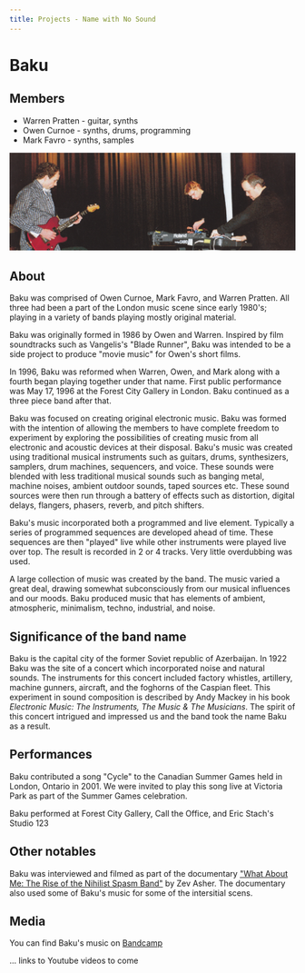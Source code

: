 ```yaml
---
title: Projects - Name with No Sound
---
```


# Baku

## Members

* Warren Pratten - guitar, synths
* Owen Curnoe - synths, drums, programming
* Mark Favro - synths, samples

![Baku performing at Eric Stach's Studio123](/static/atEricStachStudio.png)

## About
Baku was comprised of Owen Curnoe, Mark Favro, and Warren Pratten. All three had been a part of the London music scene since early 1980's; playing in a variety of bands playing mostly original material.

Baku was originally formed in 1986 by Owen and Warren. Inspired by film soundtracks such as Vangelis's "Blade Runner", Baku was intended to be a side project to produce "movie music" for Owen's short films.

In 1996, Baku was reformed when Warren, Owen, and Mark along with a fourth began playing together under that name. First public performance was May 17, 1996 at the Forest City Gallery in London. Baku continued as a three piece band after that.

Baku was focused on creating original electronic music. Baku was formed with the intention of allowing the members to have complete freedom to experiment by exploring the possibilities of creating music from all electronic and acoustic devices at their disposal. Baku's music was created using traditional musical instruments such as guitars, drums, synthesizers, samplers, drum machines, sequencers, and voice. These sounds were blended with less traditional musical sounds such as banging metal, machine noises, ambient outdoor sounds, taped sources etc. These sound sources were then run through a battery of effects such as distortion, digital delays, flangers, phasers, reverb, and pitch shifters.

Baku's music incorporated both a programmed and live element. Typically a series of programmed sequences are developed ahead of time. These sequences are then "played" live while other instruments were played live over top. The result is recorded in 2 or 4 tracks. Very little overdubbing was used.

A large collection of music was created by the band. The music  varied a great deal, drawing somewhat subconsciously from our musical influences and our moods. Baku produced music that has elements of ambient, atmospheric, minimalism, techno, industrial, and noise.

## Significance of the band name

Baku is the capital city of the former Soviet republic of Azerbaijan. In 1922 Baku was the site of a concert which incorporated noise and natural sounds. The instruments for this concert included factory whistles, artillery, machine gunners, aircraft, and the foghorns of the Caspian fleet.  This experiment in sound composition is described by Andy Mackey in his book _Electronic Music: The Instruments, The Music & The Musicians_.  The spirit of this concert intrigued and impressed us and the band took the name Baku as a result.

## Performances
Baku contributed a song "Cycle" to the Canadian Summer Games held in London, Ontario in 2001.  We were invited to play this song live at Victoria Park as part of the Summer Games celebration.

Baku performed at Forest City Gallery, Call the Office, and Eric Stach's Studio 123

## Other notables

Baku was interviewed and filmed as part of the documentary ["What About Me: The Rise of the Nihilist Spasm Band"](https://www.imdb.com/title/tt0266040/) by Zev Asher.   The documentary also used some of Baku's music for some of the intersitial scens.

## Media

You can find Baku's music on [Bandcamp](https://baku.bandcamp.com/)

... links to Youtube videos to come